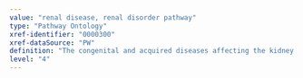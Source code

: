 ```yaml
---
value: "renal disease, renal disorder pathway"
type: "Pathway Ontology"
xref-identifier: "0000300"
xref-dataSource: "PW"
definition: "The congenital and acquired diseases affecting the kidney."
level: "4"
---
```

